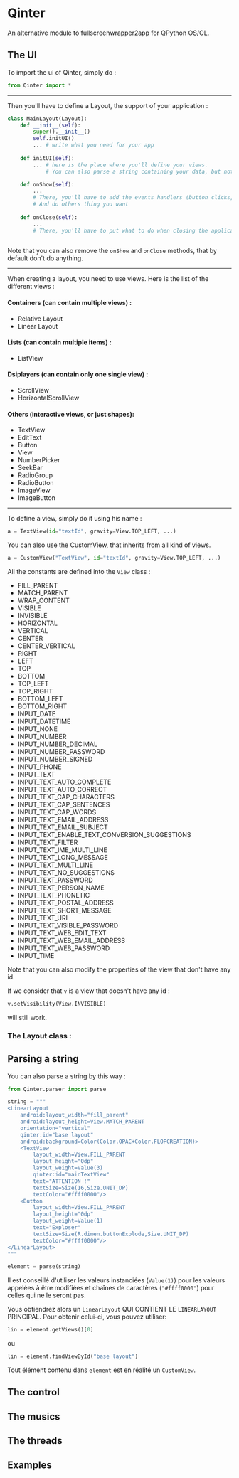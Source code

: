# Qinter
An alternative module to fullscreenwrapper2app for QPython OS/OL. 

## The UI

To import the ui of Qinter, simply do : 
``` python
from Qinter import *
```

---

Then you'll have to define a Layout, the support of your application : 

``` python
class MainLayout(Layout):
    def __init__(self):
        super().__init__()
        self.initUI()
        ... # write what you need for your app
    
    def initUI(self):
        ... # here is the place where you'll define your views. 
            # You can also parse a string containing your data, but note that it will generate CustomView

    def onShow(self):
        ...
        # There, you'll have to add the events handlers (button clicks, Back key, etc...) or start threads
        # And do others thing you want
    
    def onClose(self):
        ...
        # There, you'll have to put what to do when closing the application (close connections, ...)
    
```

Note that you can also remove the `onShow` and `onClose` methods, that by default don't do anything.

---
When creating a layout, you need to use views. 
Here is the list of the different views :

#### Containers (can contain multiple views) :
 - Relative Layout
 - Linear Layout

#### Lists (can contain multiple items) :
 - ListView

#### Dsiplayers (can contain only one single view) :
 - ScrollView
 - HorizontalScrollView

#### Others (interactive views, or just shapes):
 - TextView
 - EditText
 - Button
 - View
 - NumberPicker
 - SeekBar
 - RadioGroup
 - RadioButton
 - ImageView
 - ImageButton

---


To define a view, simply do it using his name : 

``` python
a = TextView(id="textId", gravity=View.TOP_LEFT, ...)
```

You can also use the CustomView, that inherits from all kind of views.

``` python
a = CustomView("TextView", id="textId", gravity=View.TOP_LEFT, ...)
```

All the constants are defined into the `View` class : 

- FILL_PARENT
- MATCH_PARENT
- WRAP_CONTENT
- VISIBLE
- INVISIBLE
- HORIZONTAL
- VERTICAL
- CENTER
- CENTER_VERTICAL
- RIGHT
- LEFT
- TOP
- BOTTOM
- TOP_LEFT
- TOP_RIGHT
- BOTTOM_LEFT
- BOTTOM_RIGHT
- INPUT_DATE
- INPUT_DATETIME
- INPUT_NONE
- INPUT_NUMBER
- INPUT_NUMBER_DECIMAL
- INPUT_NUMBER_PASSWORD
- INPUT_NUMBER_SIGNED
- INPUT_PHONE
- INPUT_TEXT
- INPUT_TEXT_AUTO_COMPLETE
- INPUT_TEXT_AUTO_CORRECT
- INPUT_TEXT_CAP_CHARACTERS
- INPUT_TEXT_CAP_SENTENCES
- INPUT_TEXT_CAP_WORDS
- INPUT_TEXT_EMAIL_ADDRESS
- INPUT_TEXT_EMAIL_SUBJECT
- INPUT_TEXT_ENABLE_TEXT_CONVERSION_SUGGESTIONS
- INPUT_TEXT_FILTER
- INPUT_TEXT_IME_MULTI_LINE
- INPUT_TEXT_LONG_MESSAGE
- INPUT_TEXT_MULTI_LINE
- INPUT_TEXT_NO_SUGGESTIONS
- INPUT_TEXT_PASSWORD
- INPUT_TEXT_PERSON_NAME
- INPUT_TEXT_PHONETIC
- INPUT_TEXT_POSTAL_ADDRESS
- INPUT_TEXT_SHORT_MESSAGE
- INPUT_TEXT_URI
- INPUT_TEXT_VISIBLE_PASSWORD
- INPUT_TEXT_WEB_EDIT_TEXT
- INPUT_TEXT_WEB_EMAIL_ADDRESS
- INPUT_TEXT_WEB_PASSWORD
- INPUT_TIME


Note that you can also modify the properties of the view that don't have any id.

If we consider that `v` is a view that doesn't have any id : 
``` python
v.setVisibility(View.INVISIBLE)
```

will still work.

### The Layout class : 



## Parsing a string

You can also parse a string by this way :
```python
from Qinter.parser import parse

string = """
<LinearLayout
    android:layout_width="fill_parent"
    android:layout_height=View.MATCH_PARENT
    orientation="vertical"
    qinter:id="base layout"
    android:background=Color(Color.OPAC+Color.FLOPCREATION)>
    <TextView
        layout_width=View.FILL_PARENT
        layout_height="0dp"
        layout_weight=Value(3)
        qinter:id="mainTextView"
        text="ATTENTION !"
        textSize=Size(16,Size.UNIT_DP)
        textColor="#ffff0000"/>
    <Button
        layout_width=View.FILL_PARENT
        layout_height="0dp"
        layout_weight=Value(1)
        text="Exploser"
        textSize=Size(R.dimen.buttonExplode,Size.UNIT_DP)
        textColor="#ffff0000"/>
</LinearLayout>
"""

element = parse(string)

```

Il est conseillé d'utiliser les valeurs instanciées (`Value(1)`) pour les valeurs appelées à être modifiées et chaînes de caractères (`"#ffff0000"`) pour celles qui ne le seront pas.

Vous obtiendrez alors un `LinearLayout` QUI CONTIENT LE `LINEARLAYOUT` PRINCIPAL.
Pour obtenir celui-ci, vous pouvez utiliser:

```python
lin = element.getViews()[0]
```

ou

```python
lin = element.findViewById("base layout")
```

Tout élément contenu dans `element` est en réalité un `CustomView`.

## The control

## The musics

## The threads

## Examples



